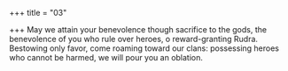 +++
title = "03"

+++
May we attain your benevolence though sacrifice to the gods, the  benevolence of you who rule over heroes, o reward-granting Rudra.  
Bestowing only favor, come roaming toward our clans: possessing heroes  who cannot be harmed, we will pour you an oblation.  
